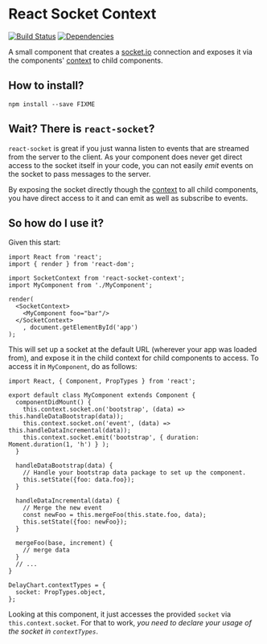 React Socket Context
=========

[![Build Status](https://travis-ci.org/makii42/react-socket-context.svg?branch=master)](https://travis-ci.org/makii42/react-socket-context) [![Dependencies](https://david-dm.org/makii42/react-socket-context/status.svg)](https://david-dm.org/makii42/react-socket-context)

A small component that creates a [socket.io](http://socket.io/) connection and exposes it via
the components' [context][context] to child components.

## How to install?

    npm install --save FIXME

## Wait? There is `react-socket`?

`react-socket` is great if you just wanna listen to events that are streamed from the server to the client. As your component does never get direct access to the socket itself in your code, you can not easily _emit_ events on the socket to pass messages to the server.

By exposing the socket directly though the [context][context] to all child components, you have direct access to it and can emit as well as subscribe to events.

## So how do I use it?

Given this start:

    import React from 'react';
    import { render } from 'react-dom';

    import SocketContext from 'react-socket-context';
    import MyComponent from './MyComponent';

    render(
      <SocketContext>
        <MyComponent foo="bar"/>
      </SocketContext>
        , document.getElementById('app')
    );

This will set up a socket at the default URL (wherever your app was loaded from), and expose it in the child context for child components to access. To access it in `MyComponent`, do as follows:

    import React, { Component, PropTypes } from 'react';

    export default class MyComponent extends Component {
      componentDidMount() {
        this.context.socket.on('bootstrap', (data) => this.handleDataBootstrap(data));
        this.context.socket.on('event', (data) => this.handleDataIncremental(data));
        this.context.socket.emit('bootstrap', { duration: Moment.duration(1, 'h') } );
      }

      handleDataBootstrap(data) {
        // Handle your bootstrap data package to set up the component.
        this.setState({foo: data.foo});
      }

      handleDataIncremental(data) {
        // Merge the new event
        const newFoo = this.mergeFoo(this.state.foo, data);
        this.setState({foo: newFoo});
      }

      mergeFoo(base, increment) {
        // merge data
      }
      // ...
    }

    DelayChart.contextTypes = {
      socket: PropTypes.object,
    };


Looking at this component, it just accesses the provided `socket` via `this.context.socket`. For that to work, *you need to declare your usage of the socket in `contextTypes`*.



[context]: https://facebook.github.io/react/docs/context.html
